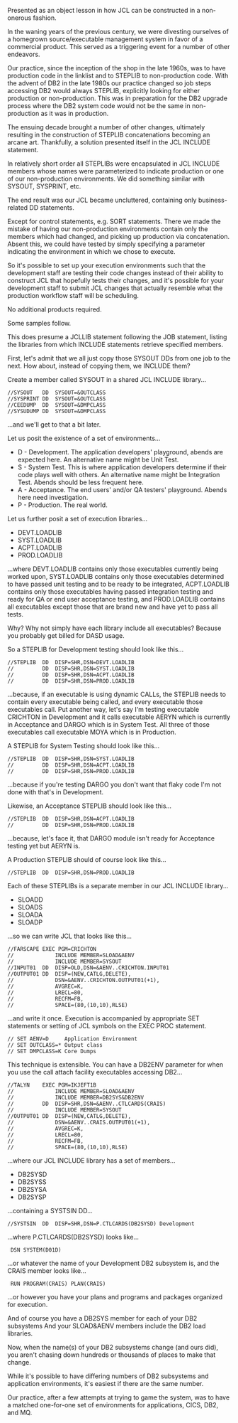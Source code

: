 Presented as an object lesson in how JCL can be constructed in a non-onerous fashion.

In the waning years of the previous century, we were divesting ourselves of a homegrown source/executable management system in favor of a commercial product.  This served as a triggering event for a number of other endeavors.

Our practice, since the inception of the shop in the late 1960s, was to have production code in the linklist and to STEPLIB to non-production code.  With the advent of DB2 in the late 1980s our practice changed so job steps accessing DB2 would always STEPLIB, explicitly looking for either production or non-production.  This was in preparation for the DB2 upgrade process where the DB2 system code would not be the same in non-production as it was in production.

The ensuing decade brought a number of other changes, ultimately resulting in the construction of STEPLIB concatenations becoming an arcane art.  Thankfully, a solution presented itself in the JCL INCLUDE statement.

In relatively short order all STEPLIBs were encapsulated in JCL INCLUDE members whose names were parameterized to indicate production or one of our non-production environments.  We did something similar with SYSOUT, SYSPRINT, etc.

The end result was our JCL became uncluttered, containing only business-related DD statements.

Except for control statements, e.g. SORT statements.  There we made the mistake of having our non-production environments contain only the members which had changed, and picking up production via concatenation.  Absent this, we could have tested by simply specifying a parameter indicating the environment in which we chose to execute.

So it's possible to set up your execution environments such that the development staff are testing their code changes instead of their ability to construct JCL that hopefully tests their changes, and it's possible for your development staff to submit JCL changes that actually resemble what the production workflow staff will be scheduling.

No additional products required.

Some samples follow.

This does presume a JCLLIB statement following the JOB statement, listing the libraries from which INCLUDE statements retrieve specified members.

First, let's admit that we all just copy those SYSOUT DDs from one job to the next.  How about, instead of copying them, we INCLUDE them?

Create a member called SYSOUT in a shared JCL INCLUDE library...

    //SYSOUT   DD  SYSOUT=&OUTCLASS
    //SYSPRINT DD  SYSOUT=&OUTCLASS
    //CEEDUMP  DD  SYSOUT=&DMPCLASS
    //SYSUDUMP DD  SYSOUT=&DMPCLASS

...and we'll get to that a bit later.

Let us posit the existence of a set of environments...

 + D - Development.  The application developers' playground, abends are expected here.  An alternative name might be Unit Test.
 + S - System Test.  This is where application developers determine if their code plays well with others.  An alternative name might be Integration Test.  Abends should be less frequent here.
 + A - Acceptance.   The end users' and/or QA testers' playground.  Abends here need investigation.
 + P - Production.   The real world.

Let us further posit a set of execution libraries...

 + DEVT.LOADLIB
 + SYST.LOADLIB
 + ACPT.LOADLIB
 + PROD.LOADLIB

...where DEVT.LOADLIB contains only those executables currently being worked upon, SYST.LOADLIB contains only those executables determined to have passed unit testing and to be ready to be integrated, ACPT.LOADLIB contains only those executables having passed integration testing and ready for QA or end user acceptance testing, and PROD.LOADLIB contains all executables except those that are brand new and have yet to pass all tests.

Why?  Why not simply have each library include all executables?  Because you probably get billed for DASD usage.

So a STEPLIB for Development testing should look like this...

    //STEPLIB  DD  DISP=SHR,DSN=DEVT.LOADLIB
    //         DD  DISP=SHR,DSN=SYST.LOADLIB
    //         DD  DISP=SHR,DSN=ACPT.LOADLIB
    //         DD  DISP=SHR,DSN=PROD.LOADLIB

...because, if an executable is using dynamic CALLs, the STEPLIB needs to contain every executable being called, and every executable those executables call.  Put another way, let's say I'm testing executable CRICHTON in Development and it calls executable AERYN which is currently in Acceptance and DARGO which is in System Test.  All three of those executables call executable MOYA which is in Production.

A STEPLIB for System Testing should look like this...

    //STEPLIB  DD  DISP=SHR,DSN=SYST.LOADLIB
    //         DD  DISP=SHR,DSN=ACPT.LOADLIB
    //         DD  DISP=SHR,DSN=PROD.LOADLIB

...because if you're testing DARGO you don't want that flaky code I'm not done with that's in Development.

Likewise, an Acceptance STEPLIB should look like this...

    //STEPLIB  DD  DISP=SHR,DSN=ACPT.LOADLIB
    //         DD  DISP=SHR,DSN=PROD.LOADLIB

...because, let's face it, that DARGO module isn't ready for Acceptance testing yet but AERYN is.

A Production STEPLIB should of course look like this...

    //STEPLIB  DD  DISP=SHR,DSN=PROD.LOADLIB

Each of these STEPLIBs is a separate member in our JCL INCLUDE library...

 + SLOADD
 + SLOADS
 + SLOADA
 + SLOADP

...so we can write JCL that looks like this...

    //FARSCAPE EXEC PGM=CRICHTON
    //             INCLUDE MEMBER=SLOAD&AENV
    //             INCLUDE MEMBER=SYSOUT
    //INPUT01  DD  DISP=OLD,DSN=&AENV..CRICHTON.INPUT01
    //OUTPUT01 DD  DISP=(NEW,CATLG,DELETE),
    //             DSN=&AENV..CRICHTON.OUTPUT01(+1),
    //             AVGREC=K,
    //             LRECL=80,
    //             RECFM=FB,
    //             SPACE=(80,(10,10),RLSE)

...and write it once.  Execution is accompanied by appropriate SET statements or setting of JCL symbols on the EXEC PROC statement.

    // SET AENV=D     Application Environment
    // SET OUTCLASS=* Output class
    // SET DMPCLASS=K Core Dumps

This technique is extensible.  You can have a DB2ENV parameter for when you use the call attach facility executables accessing DB2...

    //TALYN    EXEC PGM=IKJEFT1B
    //             INCLUDE MEMBER=SLOAD&AENV
    //             INCLUDE MEMBER=DB2SYS&DB2ENV
    //         DD  DISP=SHR,DSN=&AENV..CTLCARDS(CRAIS)
    //             INCLUDE MEMBER=SYSOUT
    //OUTPUT01 DD  DISP=(NEW,CATLG,DELETE),
    //             DSN=&AENV..CRAIS.OUTPUT01(+1),
    //             AVGREC=K,
    //             LRECL=80,
    //             RECFM=FB,
    //             SPACE=(80,(10,10),RLSE)

...where our JCL INCLUDE library has a set of members...

 + DB2SYSD
 + DB2SYSS
 + DB2SYSA
 + DB2SYSP

...containing a SYSTSIN DD...

    //SYSTSIN  DD  DISP=SHR,DSN=P.CTLCARDS(DB2SYSD) Development

...where P.CTLCARDS(DB2SYSD) looks like...

     DSN SYSTEM(D01D)
 
...or whatever the name of your Development DB2 subsystem is, and the CRAIS member looks like...

     RUN PROGRAM(CRAIS) PLAN(CRAIS)
 
...or however you have your plans and programs and packages organized for execution.

And of course you have a DB2SYS member for each of your DB2 subsystems And your SLOAD&AENV members include the DB2 load libraries.

Now, when the name(s) of your DB2 subsystems change (and ours did), you aren't chasing down hundreds or thousands of places to make that change.

While it's possible to have differing numbers of DB2 subsystems and application environments, it's easiest if there are the same number.

Our practice, after a few attempts at trying to game the system, was to have a matched one-for-one set of environments for applications, CICS, DB2, and MQ.

